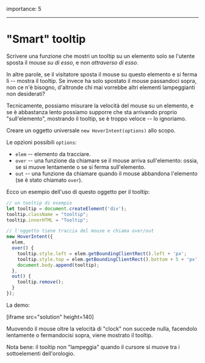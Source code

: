 importance: 5

---

# "Smart" tooltip

Scrivere una funzione che mostri un tooltip su un elemento solo se l'utente sposta il mouse *su di esso*, e non *attraverso di esso*.

In altre parole, se il visitatore sposta il mouse su questo elemento e si ferma lì -- mostra il tooltip. Se invece ha solo spostato il mouse passandoci sopra, non ce n'è bisogno, d'altronde chi mai vorrebbe altri elementi lampeggianti non desiderati?

Tecnicamente, possiamo misurare la velocità del mouse su un elemento, e se è abbastanza lento possiamo supporre che sta arrivando proprio "sull'elemento", mostrando il tooltip, se è troppo veloce -- lo ignoriamo.

Creare un oggetto universale `new HoverIntent(options)` allo scopo.

Le opzioni possibili `options`:
- `elem` -- elemento da tracciare.
- `over` -- una funzione da chiamare se il mouse arriva sull'elemento: ossia, se si muove lentamente o se si ferma sull'elemento.
- `out` -- una funzione da chiamare quando il mouse abbandona l'elemento (se è stato chiamato `over`).

Ecco un esempio dell'uso di questo oggetto per il tooltip:

```js
// un tooltip di esempio
let tooltip = document.createElement('div');
tooltip.className = "tooltip";
tooltip.innerHTML = "Tooltip";

// l'oggetto tiene traccia del mouse e chiama over/out
new HoverIntent({
  elem,
  over() {
    tooltip.style.left = elem.getBoundingClientRect().left + 'px';
    tooltip.style.top = elem.getBoundingClientRect().bottom + 5 + 'px';
    document.body.append(tooltip);
  },
  out() {
    tooltip.remove();
  }
});
```

La demo:

[iframe src="solution" height=140]

Muovendo il mouse oltre la velocità di "clock" non succede nulla, facendolo lentamente o fermandocisi sopra, viene mostrato il tooltip.

Nota bene: il tooltip non "lampeggia" quando il cursore si muove tra i sottoelementi dell'orologio.
